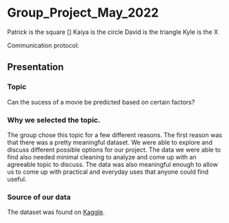 # Group_Project_May_2022

Patrick is the square []
Kaiya is the circle
David is the triangle
Kyle is the X 


Communication protocol: 

## Presentation

### Topic
Can the sucess of a movie be predicted based on certain factors?

### Why we selected the topic.
The group chose this topic for a few different reasons.  The first reason was that there was a pretty meaningful dataset. We were able to explore and discuss different possible options for our project.
The data we were able to find also needed minimal cleaning to analyze and come up with an agreeable topic to discuss.
The data was also meaningful enough to allow us to come up with practical and everyday uses that anyone could find useful.

### Source of our data

The dataset was found on [Kaggle](https://www.kaggle.com/datasets/danielgrijalvas/movies).